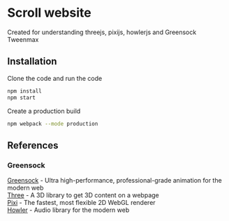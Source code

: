 # Scroll website
Created for understanding threejs, pixijs, howlerjs and Greensock Tweenmax

## Installation

Clone the code and run the code

```bash
npm install
npm start
```

Create a production build
```bash
npm webpack --mode production
```

## References

### Greensock
  [Greensock](https://greensock.com/) - Ultra high-performance, professional-grade animation for the modern web  
  [Three](https://threejs.org/) - A 3D library to get 3D content on a webpage  
  [Pixi](https://www.pixijs.com/) - The fastest, most flexible 2D WebGL renderer  
  [Howler](https://howlerjs.com/) - Audio library for the modern web  
